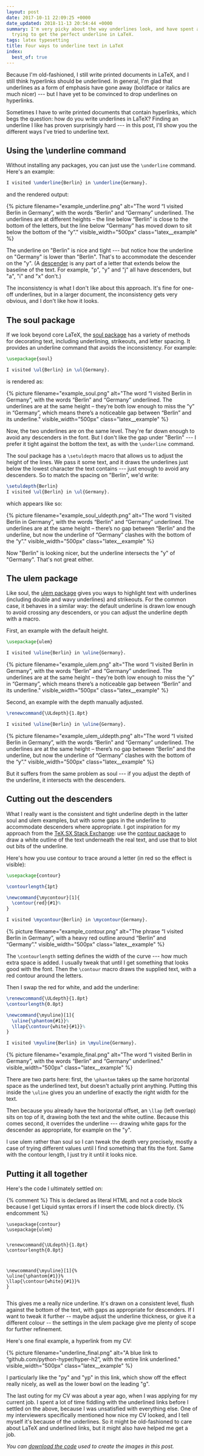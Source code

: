 ```yaml
---
layout: post
date: 2017-10-11 22:09:25 +0000
date_updated: 2018-11-13 20:54:44 +0000
summary: I'm very picky about the way underlines look, and have spent a lot of time
  trying to get the perfect underline in LaTeX.
tags: latex typesetting
title: Four ways to underline text in LaTeX
index:
  best_of: true
---
```


Because I'm old-fashioned, I still write printed documents in LaTeX, and I still think hyperlinks should be underlined.
In general, I'm glad that underlines as a form of emphasis have gone away (boldface or italics are much nicer) --- but I have yet to be convinced to drop underlines on hyperlinks.

Sometimes I have to write printed documents that contain hyperlinks, which begs the question: how do you write underlines in LaTeX?
Finding an underline I like has proven surprisingly hard --- in this post, I'll show you the different ways I've tried to underline text.

## Using the \underline command

Without installing any packages, you can just use the `\underline` command.
Here's an example:

```latex
I visited \underline{Berlin} in \underline{Germany}.
```

<style>
  .latex__example {
    padding-top:    1em;
    padding-bottom: 1em;
  }

  .highlight + figure {
    padding-top: 8px;
  }
</style>

and the rendered output:

{%
  picture
  filename="example_underline.png"
  alt="The word “I visited Berlin in Germany”, with the words “Berlin” and “Germany” underlined. The underlines are at different heights – the line below “Berlin” is close to the bottom of the letters, but the line below “Germany” has moved down to sit below the bottom of the “y”."
  visible_width="500px"
  class="latex__example"
%}

The underline on "Berlin" is nice and tight --- but notice how the underline on "Germany" is lower than "Berlin".
That's to accommodate the descender on the "y".
(A [descender][descender] is any part of a letter that extends below the baseline of the text.
For example, "p", "y" and "j" all have descenders, but "a", "i" and "x" don't.)

The inconsistency is what I don't like about this approach.
It's fine for one-off underlines, but in a larger document, the inconsistency gets very obvious, and I don't like how it looks.

[descender]: https://en.wikipedia.org/wiki/Descender

## The soul package

If we look beyond core LaTeX, the [soul package][soul] has a variety of methods for decorating text, including underlining, strikeouts, and letter spacing.
It provides an underline command that avoids the inconsistency.
For example:

```latex
\usepackage{soul}

I visited \ul{Berlin} in \ul{Germany}.
```

is rendered as:

{%
  picture
  filename="example_soul.png"
  alt="The word “I visited Berlin in Germany”, with the words “Berlin” and “Germany” underlined. The underlines are at the same height – they’re both low enough to miss the “y” in “Germany”, which means there’s a noticeable gap between “Berlin” and its underline."
  visible_width="500px"
  class="latex__example"
%}

Now, the two underlines are on the same level.
They're far down enough to avoid any descenders in the font.
But I don't like the gap under "Berlin" --- I prefer it tight against the bottom the text, as with the `\underline` command.

The soul package has a `\setuldepth` macro that allows us to adjust the height of the lines.
We pass it some text, and it draws the underlines just below the lowest character the text contains --- just enough to avoid any descenders.
So to match the spacing on "Berlin", we'd write:

```latex
\setuldepth{Berlin}
I visited \ul{Berlin} in \ul{Germany}.
```

which appears like so:

{%
  picture
  filename="example_soul_uldepth.png"
  alt="The word “I visited Berlin in Germany”, with the words “Berlin” and “Germany” underlined. The underlines are at the same height – there’s no gap between “Berlin” and the underline, but now the underline of “Germany” clashes with the bottom of the “y”."
  visible_width="500px"
  class="latex__example"
%}

Now "Berlin" is looking nicer, but the underline intersects the "y" of "Germany".
That's not great either.

[soul]: https://ctan.org/pkg/soul

## The ulem package

Like soul, the [ulem package][ulem] gives you ways to highlight text with underlines (including double and wavy underlines) and strikeouts.
For the common case, it behaves in a similar way: the default underline is drawn low enough to avoid crossing any descenders, or you can adjust the underline depth with a macro.

First, an example with the default height.

```latex
\usepackage{ulem}

I visited \uline{Berlin} in \uline{Germany}.
```

{%
  picture
  filename="example_ulem.png"
  alt="The word “I visited Berlin in Germany”, with the words “Berlin” and “Germany” underlined. The underlines are at the same height – they’re both low enough to miss the “y” in “Germany”, which means there’s a noticeable gap between “Berlin” and its underline."
  visible_width="500px"
  class="latex__example"
%}

Second, an example with the depth manually adjusted.

```latex
\renewcommand{\ULdepth}{1.8pt}

I visited \uline{Berlin} in \uline{Germany}.
```

{%
  picture
  filename="example_ulem_uldepth.png"
  alt="The word “I visited Berlin in Germany”, with the words “Berlin” and “Germany” underlined. The underlines are at the same height – there’s no gap between “Berlin” and the underline, but now the underline of “Germany” clashes with the bottom of the “y”."
  visible_width="500px"
  class="latex__example"
%}

But it suffers from the same problem as soul --- if you adjust the depth of the underline, it intersects with the descenders.

[ulem]: https://ctan.org/pkg/ulem

## Cutting out the descenders

What I really want is the consistent and tight underline depth in the latter soul and ulem examples, but with some gaps in the underline to accommodate descenders where appropriate.
I got inspiration for my approach from the [TeX.SX Stack Exchange][texsx]: use the [contour package][contour] to draw a white outline of the text underneath the real text, and use that to blot out bits of the underline.

Here's how you use contour to trace around a letter (in red so the effect is visible):

```latex
\usepackage{contour}

\contourlength{1pt}

\newcommand{\mycontour}[1]{
  \contour{red}{#1}%
}

I visited \mycontour{Berlin} in \mycontour{Germany}.
```

{%
  picture
  filename="example_contour.png"
  alt="The phrase “I visited Berlin in Germany”, with a heavy red outline around “Berlin” and “Germany”."
  visible_width="500px"
  class="latex__example"
%}

The `\contourlength` setting defines the width of the curve --- how much extra space is added.
I usually tweak that until I get something that looks good with the font.
Then the `\contour` macro draws the supplied text, with a red contour around the letters.

Then I swap the red for white, and add the underline:

```latex
\renewcommand{\ULdepth}{1.8pt}
\contourlength{0.8pt}

\newcommand{\myuline}[1]{
  \uline{\phantom{#1}}%
  \llap{\contour{white}{#1}}%
}

I visited \myuline{Berlin} in \myuline{Germany}.
```

{%
  picture
  filename="example_final.png"
  alt="The word “I visited Berlin in Germany”, with the words “Berlin” and “Germany” underlined."
  visible_width="500px"
  class="latex__example"
%}

There are two parts here: first, the `\phantom` takes up the same horizontal space as the underlined text, but doesn't actually print anything.
Putting this inside the `\uline` gives you an underline of exactly the right width for the text.

Then because you already have the horizontal offset, an `\llap` (left overlap) sits on top of it, drawing both the text and the white outline.
Because this comes second, it overrides the underline --- drawing white gaps for the descender as appropriate, for example on the "y".

I use ulem rather than soul so I can tweak the depth very precisely, mostly a case of trying different values until I find something that fits the font.
Same with the contour length, I just try it until it looks nice.

## Putting it all together

Here's the code I ultimately settled on:

{% comment %}
  This is declared as literal HTML and not a code block because I get
  Liquid syntax errors if I insert the code block directly.
{% endcomment %}

<div class="highlight"><pre><code class="language-latex" data-lang="latex"><span class="k">\usepackage</span><span class="nb">{</span>contour<span class="nb">}</span>
<span class="k">\usepackage</span><span class="nb">{</span>ulem<span class="nb">}</span>

<span class="k">\renewcommand</span><span class="nb">{</span><span class="k">\ULdepth</span><span class="nb">}{</span>1.8pt<span class="nb">}</span>
<span class="k">\contourlength</span><span class="nb">{</span>0.8pt<span class="nb">}</span>

<span class="k">\newcommand</span><span class="nb">{</span><span class="k">\myuline</span><span class="nb">}</span>[1]<span class="nb">{</span><span class="c">%</span>
  <span class="k">\uline</span><span class="nb">{</span><span class="k">\phantom</span><span class="nb">{</span>#1<span class="nb">}}</span><span class="c">%</span>
  <span class="k">\llap</span><span class="nb">{</span><span class="k">\contour</span><span class="nb">{</span>white<span class="nb">}{</span>#1<span class="nb">}}</span><span class="c">%</span>
<span class="nb">}</span>
</code></pre></div>


This gives me a really nice underline.
It's drawn on a consistent level, flush against the bottom of the text, with gaps as appropriate for descenders.
If I want to tweak it further -- maybe adjust the underline thickness, or give it a different colour -- the settings in the ulem package give me plenty of scope for further refinement.

Here's one final example, a hyperlink from my CV:

{%
  picture
  filename="underline_final.png"
  alt="A blue link to “github.com/python-hyper/hyper-h2”, with the entire link underlined."
  visible_width="500px"
  class="latex__example"
%}

I particularly like the "py" and "yp" in this link, which show off the effect really nicely, as well as the lower bowl on the leading "g".

The last outing for my CV was about a year ago, when I was applying for my current job.
I spent a lot of time fiddling with the underlined links before I settled on the above, because I was unsatisfied with everything else.
One of my interviewers specifically mentioned how nice my CV looked, and I tell myself it's because of the underlines.
So it might be old-fashioned to care about LaTeX and underlined links, but it might also have helped me get a job.

[contour]: https://ctan.org/pkg/contour
[texsx]: https://tex.stackexchange.com/q/36894/9668

*You can [download the code](/files/2017/latex-underlines.zip) used to create the images in this post.*
